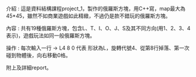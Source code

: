 <p>介紹 : 這是資料結構課程project_1，製作的俄羅斯方塊，用C++寫，map最大為45*45，雖然不如商業遊戲如此精緻，不過仍是款不錯玩的俄羅斯方塊。<p>
<p>內容 : 共有19種俄羅斯方塊，包含L、T、I、O、J、S及其不同方向(用1、2、3、4表示)，遊戲玩法如同一般俄羅斯方塊。<p>
<p>操作 : 每次輸入一行 -> L4 8 0 代表 形狀為L，旋轉代號4、從第8行掉落、第一次碰到物體後，向右移動0格。<p>
<p>附上及詳細report。<p>

